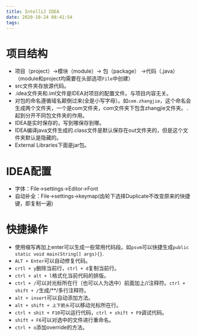 ```yaml
---
title: IntelliJ IDEA
date: 2020-10-24 08:41:54
tags:
---
```


# 项目结构

* 项目（project）->模块（module）-> 包（package） ->代码（.java）（module和project均需要在头部选项`File`中创建）
* src文件夹存放源代码。
* .idea文件夹和.iml文件是IDEA对项目的配置文件。与项目内容无关。
* 对包的命名遵循域名颠倒过来(全是小写字母）。如`com.zhangjie`，这个命名会生成两个文件夹，一个是com文件夹，com文件夹下包含zhangjie文件夹。`.`起到分开不同包文件夹的作用。
* IDEA是实时保存的，写到哪保存到哪。
* IDEA编译java文件生成的.class文件是默认保存在out文件夹的，但是这个文件夹默认是隐藏的。
* External Libraries下面是jar包。

# IDEA配置

* 字体：File->settings->Editor->Font
* 自动补全：File->settings->keymap(齿轮下选择Duplicate不改变原来的快捷键，即复制一遍)
# 快捷操作

* 使用缩写再加上enter可以生成一些常用代码段。如`psvm`可以快捷生成`public static void main(String[] args){}`.
* `ALT + Enter`可以自动修复代码。
* `crtl + y`删除当前行，`ctrl + d`复制当前行。
* `ctrl + alt + l`格式化当前代码的排版。
* `ctrl + /`可以对光标所在行（也可以人为选中）前面加上//注释符。`ctrl + shift + /`生成/**/多行注释符。
* `alt + insert`可以自动添加方法。
* `alt + shift + 上下箭头`可以移动光标所在行。
* `ctrl + shit + F10`可以运行代码，`ctrl + shift + F9`调试代码。
* `shift + F6`可以对选中的文件进行重命名。
* `ctrl + o`添加override的方法。